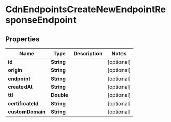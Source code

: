 

# CdnEndpointsCreateNewEndpointResponseEndpoint


## Properties

| Name | Type | Description | Notes |
|------------ | ------------- | ------------- | -------------|
|**id** | **String** |  |  [optional] |
|**origin** | **String** |  |  [optional] |
|**endpoint** | **String** |  |  [optional] |
|**createdAt** | **String** |  |  [optional] |
|**ttl** | **Double** |  |  [optional] |
|**certificateId** | **String** |  |  [optional] |
|**customDomain** | **String** |  |  [optional] |



